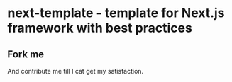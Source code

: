 # next-template - template for Next.js framework with best practices

## Fork me

And contribute me till I cat get my satisfaction.